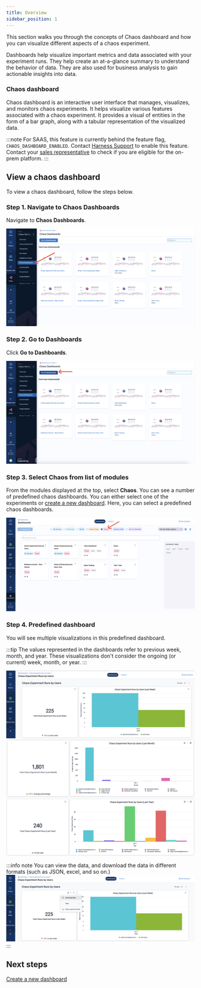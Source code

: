 ```yaml
---
title: Overview
sidebar_position: 1
---
```

This section walks you through the concepts of Chaos dashboard and how you can visualize different aspects of a chaos experiment.

Dashboards help visualize important metrics and data associated with your experiment runs. They help create an at-a-glance summary to understand the behavior of data. They are also used for business analysis to gain actionable insights into data.

### Chaos dashboard
Chaos dashboard is an interactive user interface that manages, visualizes, and monitors chaos experiments. It helps visualize various features associated with a chaos experiment. It provides a visual of entities in the form of a bar graph, along with a tabular representation of the visualized data.

:::note
For SAAS, this feature is currently behind the feature flag, `CHAOS_DASHBOARD_ENABLED`. Contact [Harness Support](mailto:support@harness.io) to enable this feature.
Contact your [sales representative](sales@harness.io) to check if you are eligible for the on-prem platform.
:::

## View a chaos dashboard

To view a chaos dashboard, follow the steps below.

### Step 1. Navigate to Chaos Dashboards
Navigate to **Chaos Dashboards**.

![chaos-dashboard](./static/overview/chaos-dashboard-intro.png)

### Step 2. Go to Dashboards
Click **Go to Dashboards**.

![go-to-dashboard](./static/overview/go-to-dashboard.png)

### Step 3. Select Chaos from list of modules
From the modules displayed at the top, select **Chaos**. You can see a number of predefined chaos dashboards. You can either select one of the experiments or [create a new dashboard](./create-a-new-dashboard). Here, you can select a predefined chaos dashboards.

![select-chaos](./static/overview/select-chaos.png)

### Step 4. Predefined dashboard
You will see multiple visualizations in this predefined dashboard.

:::tip
The values represented in the dashboards refer to previous week, month, and year. These visualizations don't consider the ongoing (or current) week, month, or year.
:::

![analysis-one](./static/overview/analysis-1.png)
![analysis-two](./static/overview/analysis-2.png)
![analysis-three](./static/overview/analysis-3.png)

:::info note 
You can view the data, and download the data in different formats (such as JSON, excel, and so on.)
![download-data](./static/overview/download-data.png)
:::

## Next steps

[Create a new dashboard](./create-a-new-dashboard) 